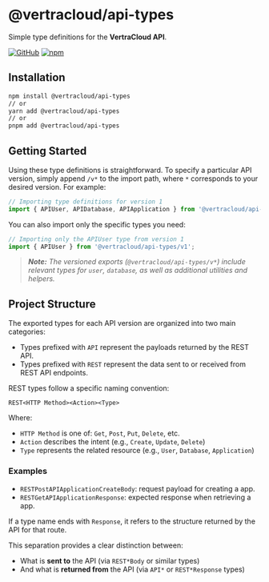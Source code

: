 # @vertracloud/api-types

Simple type definitions for the **VertraCloud API**.

[![GitHub](https://img.shields.io/github/license/vertracloud/api-types)](https://github.com/vertracloud/api-types/blob/main/LICENSE)
[![npm](https://img.shields.io/npm/v/@vertracloud/api-types?color=red&logo=npm)](https://www.npmjs.com/package/@vertracloud/api-types)

## Installation

```bash
npm install @vertracloud/api-types
// or
yarn add @vertracloud/api-types
// or
pnpm add @vertracloud/api-types
```

## Getting Started

Using these type definitions is straightforward. To specify a particular API version, simply append `/v*` to the import path, where `*` corresponds to your desired version. For example:

```ts
// Importing type definitions for version 1
import { APIUser, APIDatabase, APIApplication } from '@vertracloud/api-types/v1';
```

You can also import only the specific types you need:

```ts
// Importing only the APIUser type from version 1
import { APIUser } from '@vertracloud/api-types/v1';
```

> ***Note:** The versioned exports (`@vertracloud/api-types/v*`) include relevant types for `user`, `database`, as well as additional utilities and helpers.*

## Project Structure

The exported types for each API version are organized into two main categories:

* Types prefixed with `API` represent the payloads returned by the REST API.
* Types prefixed with `REST` represent the data sent to or received from REST API endpoints.

REST types follow a specific naming convention:

```
REST<HTTP Method><Action><Type>
```

Where:

* `HTTP Method` is one of: `Get`, `Post`, `Put`, `Delete`, etc.
* `Action` describes the intent (e.g., `Create`, `Update`, `Delete`)
* `Type` represents the related resource (e.g., `User`, `Database`, `Application`)

### Examples

* `RESTPostAPIApplicationCreateBody`: request payload for creating a app.
* `RESTGetAPIApplicationResponse`: expected response when retrieving a app.

If a type name ends with `Response`, it refers to the structure returned by the API for that route.

This separation provides a clear distinction between:

* What is **sent to** the API (via `REST*Body` or similar types)
* And what is **returned from** the API (via `API*` or `REST*Response` types)